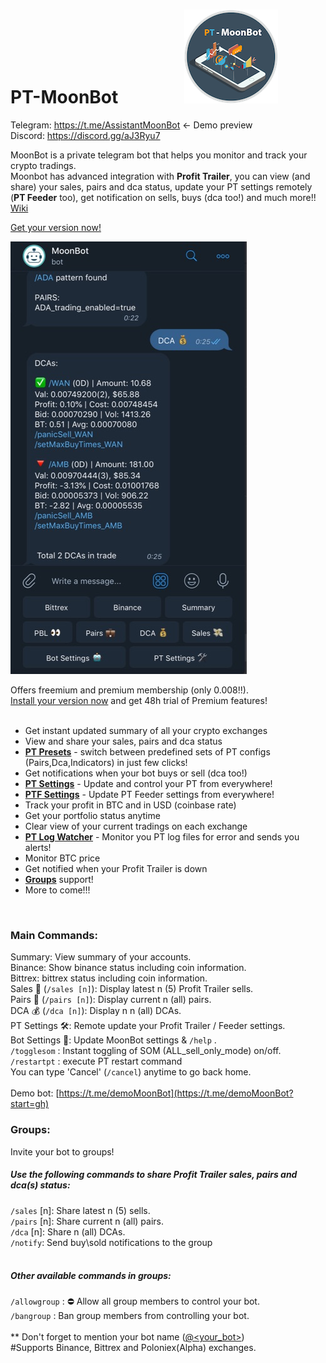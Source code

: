 # PT-MoonBot &nbsp;&nbsp;&nbsp;&nbsp;&nbsp;&nbsp;&nbsp;&nbsp;&nbsp;&nbsp;&nbsp;&nbsp;&nbsp;&nbsp;  ![Screenshot](dir/logo_small.png)


Telegram: https://t.me/AssistantMoonBot <- Demo preview <br />
Discord: https://discord.gg/aJ3Ryu7 <br/>

MoonBot is a private telegram bot that helps you monitor and track your crypto tradings.<br />
Moonbot has advanced integration with **Profit Trailer**, you can view (and share) your sales, pairs and dca status, update your PT settings remotely (**PT Feeder** too), get notification on sells, buys (dca too!) and much more!! [Wiki](https://github.com/tulihub/PT-MoonBot/wiki)<br /> 

[Get your version now!](https://github.com/tulihub/moonbot/wiki/Quick-Installation)

![Screenshot](dir/ss.jpg)

Offers freemium and premium membership (only 0.008!!).<br />
[Install your version now](https://github.com/tulihub/moonbot/wiki/Quick-Installation) and get 48h trial of Premium features!
<br /><br />


* Get instant updated summary of all your crypto exchanges
* View and share your sales, pairs and dca status
* **[PT Presets](https://github.com/tulihub/PT-MoonBot/wiki/Presets)** - switch between predefined sets of PT configs (Pairs,Dca,Indicators) in just few clicks! 
* Get notifications when your bot buys or sell (dca too!)
* **[PT Settings](https://github.com/tulihub/PT-MoonBot/wiki/PT-Settings)** - Update and control your PT from everywhere!
* **[PTF Settings](https://github.com/tulihub/PT-MoonBot/wiki/PTF-Settings)** - Update PT Feeder settings from everywhere!
* Track your profit in BTC and in USD (coinbase rate)
* Get your portfolio status anytime
* Clear view of your current tradings on each exchange
* **[PT Log Watcher](https://github.com/tulihub/PT-MoonBot/wiki/Log-Watcher)** - Monitor you PT log files for error and sends you alerts!
* Monitor BTC price 
* Get notified when your Profit Trailer is down
* **[Groups](https://github.com/tulihub/PT-MoonBot/wiki/Groups)** support!
* More to come!!!
<br>

### Main Commands:<br>
Summary: View summary of your accounts.<br />
Binance: Show binance status including coin information.<br />
Bittrex: bittrex status including coin information.<br />
Sales 💸 (`/sales [n]`): Display latest n (5) Profit Trailer sells.<br />
Pairs 💼 (`/pairs [n]`): Display current n (all) pairs.<br />
DCA 💰 (`/dca [n]`): Display n n (all) DCAs.<br />
PT Settings 🛠: Remote update your Profit Trailer / Feeder settings.<br />
Bot Settings 🤖: Update MoonBot settings & `/help` .<br />
`/togglesom` : Instant toggling of SOM (ALL_sell_only_mode) on/off.<br />
`/restartpt` : execute PT restart command<br />
You can type 'Cancel' (`/cancel`) anytime to go back home.<br />
<br/>
Demo bot: [https://t.me/demoMoonBot](https://t.me/demoMoonBot?start=gh)
<br />
### Groups:
Invite your bot to groups! <br>
##### Use the following commands to share Profit Trailer sales, pairs and dca(s) status:<br>
`/sales` [n]: Share latest n (5) sells.<br>
`/pairs` [n]: Share current n (all) pairs.<br>
`/dca` [n]: Share n (all) DCAs.<br>
`/notify`: Send buy\sold notifications to the group<br><br>
##### Other available commands in groups:<br>
`/allowgroup` : ⛔️ Allow all group members to control your bot.<br>
`/bangroup` : Ban group members from controlling your bot.<br>
<br>
** Don't forget to mention your bot name ([@<your_bot>](@<your_bot>)) 
<br />
#Supports Binance, Bittrex and Poloniex(Alpha) exchanges.<br />
